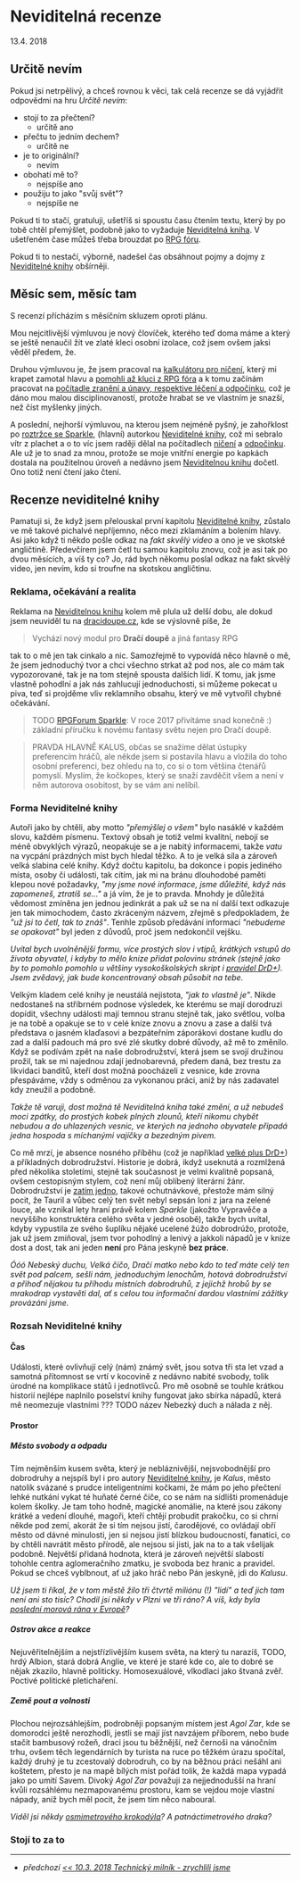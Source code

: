 # Neviditelná recenze

13.4. 2018

## Určitě nevím

Pokud jsi netrpělivý, a chceš rovnou k věci, tak celá recenze se dá vyjádřit odpovědmi na hru *Určitě nevím*:

- stojí to za přečtení?
    - určitě ano
- přečtu to jedním dechem?
    - určitě ne
- je to originální?
    - nevím
- obohatí mě to?
    - nejspíše ano
- použiju to jako "svůj svět"?
    - nejspíše ne

Pokud ti to stačí, gratuluji, ušetříš si spoustu času čtením textu, který by po tobě chtěl přemýšlet, podobně jako to vyžaduje [Neviditelná kniha](http://neviditelnakniha.cz). V ušetřeném čase můžeš třeba brouzdat po [RPG fóru](https://rpgforum.cz/forum/).

Pokud ti to nestačí, výborně, nadešel čas obsáhnout pojmy a dojmy z [Neviditelné knihy](http://neviditelnakniha.cz) obšírněji.

## Měsíc sem, měsíc tam

S recenzí přícházím s měsíčním skluzem oproti plánu.

Mou nejcitlivější výmluvou je nový človíček, kterého teď doma máme a který se ještě nenaučil žít ve zlaté kleci osobní izolace, což jsem ovšem jaksi věděl předem, že.

Druhou výmluvou je, že jsem pracoval na [kalkulátoru pro ničení](https://niceni.drdplus.info), který mi krapet zamotal hlavu a [pomohli až kluci z RPG fóra](https://rpgforum.cz/forum/viewtopic.php?f=238&t=14870&sid=481ce075cc959574d691b2e02ccdefe4&start=15) a k tomu začínám pracovat na [počítadle zranění a únavy, respektive léčení a odpočinku](https://odpocinek.drdplus.info/), což je dáno mou malou disciplinovaností, protože hrabat se ve vlastním je snazší, než číst myšlenky jiných.

A poslední, nejhorší výmluvou, na kterou jsem nejméně pyšný, je zahořklost po [roztržce se Sparkle](./2018-02-15-jak_jsme_se_dusevne_minuli_se_sparkle_od_neviditelne_knihy.md), (hlavní) autorkou [Neviditelné knihy](http://neviditelnakniha.cz), což mi sebralo vítr z plachet a o to víc jsem raději dělal na počítadlech [ničení](https://niceni.drdplus.info) a [odpočinku](https://odpocinek.drdplus.info/). Ale už je to snad za mnou, protože se moje vnitřní energie po kapkách dostala na použitelnou úroveň a nedávno jsem [Neviditelnou knihu](http://neviditelnakniha.cz) dočetl. Ono totiž není čtení jako čtení.

## Recenze neviditelné knihy

Pamatuji si, že když jsem přelouskal první kapitolu [Neviditelné knihy](http://neviditelnakniha.cz), zůstalo ve mě takové pichalvé nepříjemno, něco mezi zklamáním a bolením hlavy. Asi jako když ti někdo pošle odkaz na *fakt skvělý video* a ono je ve skotské angličtině. Předevčírem jsem četl tu samou kapitolu znovu, což je asi tak po dvou měsících, a víš ty co? Jo, rád bych někomu poslal odkaz na fakt skvělý video, jen nevím, kdo si troufne na skotskou angličtinu.

### Reklama, očekávání a realita

Reklama na [Neviditelnou knihu](http://neviditelnakniha.cz) kolem mě plula už delší dobu, ale dokud jsem neuviděl tu na [dracidoupe.cz](http://www.dracidoupe.cz/), kde se výslovně píše, že 
> Vychází nový modul pro **Dračí doupě** a jiná fantasy RPG

tak to o mě jen tak cinkalo a nic. Samozřejmě to vypovídá něco hlavně o mě, že jsem jednoduchý tvor a chci všechno strkat až pod nos, ale co mám tak vypozorované, tak je na tom stejně spousta dalších lidí.
K tomu, jak jsme vlastně pohodlní a jak nás zahlucují jednoduchosti, si můžeme pokecat u piva, teď si projděme vliv reklamního obsahu, který ve mě vytvořil chybné očekávání.

> TODO [RPGForum Sparkle](https://rpgforum.cz/forum/viewtopic.php?f=310&t=12812&hilit=neviditeln%C3%A1+kniha&start=105): V roce 2017 přivítáme snad konečně :) základní příručku k novému fantasy světu nejen pro Dračí doupě.

> PRAVDA HLAVNĚ KALUS, občas se snažíme dělat ústupky preferencím hráčů, ale někde jsem si postavila hlavu a vložila do toho osobní preferenci, bez ohledu na to, co si o tom většina čtenářů pomyslí. Myslím, že kočkopes, který se snaží zavděčit všem a není v něm autorova osobitost, by se vám ani nelíbil.

### Forma Neviditelné knihy
Autoři jako by chtěli, aby motto *"přemýšlej o všem"* bylo nasáklé v každém slovu, každém písmenu. Textový obsah je totiž velmi kvalitní, nebojí se méně obvyklých výrazů, neopakuje se a je nabitý informacemi, takže *vatu* na vycpání prázdných míst bych hledal těžko. A to je velká síla a zároveň velká slabina celé knihy.
Když dočtu kapitolu, ba dokonce i popis jediného místa, osoby či události, tak cítím, jak mi na bránu dlouhodobé paměti klepou nové požadavky, *"my jsme nové informace, jsme důležité, když nás zapomeneš, ztratíš se..."* a já vím, že je to pravda. Mnohdy je důležitá vědomost zmíněna jen jednou jedinkrát a pak už se na ní další text odkazuje jen tak mimochodem, často zkráceným názvem, zřejmě s předpokladem, že *"už jsi to četl, tak to znáš"*. Tenhle způsob předávání informací *"nebudeme se opakovat"* byl jeden z důvodů, proč jsem nedokončil vejšku.

*Uvítal bych uvolněnější formu, více prostých slov i vtipů, krátkých vstupů do života obyvatel, i kdyby to mělo knize přidat polovinu stránek (stejně jako by to pomohlo pomohlo u většiny vysokoškolských skript i [pravidel DrD+](https://drdplus.info)). Jsem zvědavý, jak bude koncentrovaný obsah působit na tebe.*

Velkým kladem celé knihy je neustálá nejistota, *"jak to vlastně je"*. Nikde nedostaneš na stříbrném podnose výsledek, ke kterému se mají dorodruzi dopídit, všechny události mají temnou stranu stejně tak, jako světlou, volba je na tobě a opakuje se to v celé knize znovu a znovu a zase a další tvá představa o jasném klaďasovi a bezpáteřním záporákovi dostane kudlu do zad a další padouch má pro své zlé skutky dobré důvody, až mě to změnilo. Když se podívám zpět na naše dobrodružství, která jsem se svojí družinou prožil, tak se mi najednou zdají jednobarevná, předem daná, bez trestu za likvidaci banditů, kteří dost možná poocházeli z vesnice, kde zrovna přespáváme, vždy s odměnou za vykonanou práci, aniž by nás zadavatel kdy zneužil a podobně.

*Takže tě varuji, dost možná tě Neviditelná kniha také změní, a už nebudeš moci zpátky, do prostých kobek plných zlounů, kteří nikomu chybět nebudou a do uhlazených vesnic, ve kterých na jednoho obyvatele připadá jedna hospoda s míchanými vajíčky a bezedným pivem.*

Co mě mrzí, je absence nosného příběhu (což je například [velké plus DrD+](https://pribeh.drdplus.info)) a příkladných dobrodružství.
Historie je dobrá, ikdyž useknutá a rozmlžená před několika stoletími, stejně tak současnost je velmi kvalitně popsaná, ovšem cestopisným stylem, což není můj oblíbený literární žánr.
Dobrodružství je [zatím jedno](TODO), takové ochutnávkové, přestože mám silný pocit, že Tauril a vůbec celý ten svět nebyl sepsán loni z jara na zelené louce, ale vznikal lety hraní právě kolem *Sparkle* (jakožto Vypravěče a nevyššího konstruktéra celého světa v jedné osobě), takže bych uvítal, kdyby vypustila ze svého šuplíku nějaké ucelené žúžo dobrodrúžo, protože, jak už jsem zmiňoval, jsem tvor pohodlný a lenivý a jakkoli nápadů je v knize dost a dost, tak ani jeden **není** pro Pána jeskyně **bez práce**.

*Óóó Nebeský duchu, Velká číčo, Dračí matko nebo kdo to teď máte celý ten svět pod palcem, sešli nám, jednoduchým lenochům, hotová dobrodružství a přihoď nějakou tu příhodu místních dobrodruhů, z jejichž hrobů by se mrakodrap vystavěti dal, ať s celou tou informační dardou vlastními zážitky provázáni jsme.*

### Rozsah Neviditelné knihy

#### Čas
Události, které ovlivňují celý (nám) známý svět, jsou sotva tři sta let vzad a samotná přítomnost se vrtí v kocovině z nedávno nabité svobody, tolik úrodné na komplikace států i jednotlivců. Pro mě osobně se touhle krátkou historií nejlépe naplnilo poselství knihy fungovat jako sbírka nápadů, která mě neomezuje vlastními ??? TODO název Nebezký duch a nálada z něj.

#### Prostor

##### Město svobody a odpadu
Tím nejměnším kusem světa, který je nebláznivější, nejsvobodnější pro dobrodruhy a nejspíš byl i pro autory [Neviditelné knihy](http://neviditelnakniha.cz), je *Kalus*, město natolik svázané s prudce inteligentními kočkami, že mám po jeho přečtení lehké nutkání vykat té huňaté černé číče, co se nám na sídlišti promenáduje kolem školky.
Je tam toho hodně, magické anomálie, na které jsou zákony krátké a vedení dlouhé, magoři, kteří chtějí probudit prakočku, co si chrní někde pod zemí, akorát že si tím nejsou jistí, čarodějové, co ovládají obří město od dávné minulosti, jen si nejsou jistí blízkou budoucností, fanatici, co by chtěli navrátit město přírodě, ale nejsou si jisti, jak na to a tak všelijak podobně.
 Největší přidaná hodnota, která je zároveň největší slabostí tohohle centra aglomeračního zmatku, je svoboda bez hranic a pravidel. Pokud se chceš vyblbnout, ať už jako hráč nebo Pán jeskyně, jdi do *Kalusu*.

*Už jsem ti říkal, že v tom městě žilo tři čtvrtě miliónu (!) "lidí" a teď jich tam není ani sto tisíc? Chodil jsi někdy v Plzni ve tři ráno? A víš, kdy byla [poslední morová rána v Evropě](TODO)?*


##### Ostrov akce a reakce
Nejuvěřitelnějším a nejstřízlivějším kusem světa, na který tu narazíš, TODO, hrdý Albion, stará dobrá Anglie, ve které je staré kde co, ale to dobré se nějak zkazilo, hlavně politicky.
Homosexuálové, vlkodlaci jako štvaná zvěř.
Poctivé politické pletichaření.

##### Země pout a volnosti
Plochou nejrozsáhlejším, podrobněji popsaným místem jest *Agol Zar*, kde se domorodci ještě nerozhodli, jestli se mají jíst navzájem příborem, nebo bude stačit bambusový rožeň, draci jsou tu běžnější, než černoši na vánočním trhu, ovšem těch legendárních by turista na ruce po těžkém úrazu spočítal, každý druhý je tu zcestovalý dobrodruh, co by na běžnou práci nešáhl ani koštetem, přesto je na mapě bílých míst pořád tolik, že každá mapa vypadá jako po umití Savem.
Divoký *Agol Zar* považuji za nejjednodušší na hraní kvůli rozsáhlému nezmapovanému prostoru, kam se vejdou moje vlastní nápady, aniž bych měl pocit, že jsem tím něco naboural.

*Viděl jsi někdy [osmimetrového krokodýla](TODO)? A patnáctimetrového draka?*

### Stojí to za to
 

---
- *předchozí [<< 10.3. 2018 Technický milník - zrychlili jsme](2018-03-10-technicky_milnik_zrychlili_jsme.md)*
